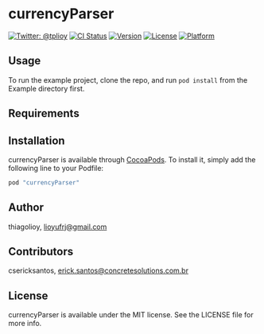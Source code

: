 # currencyParser

[![Twitter: @tplioy](https://img.shields.io/badge/contact-@tplioy-blue.svg?style=flat)](https://twitter.com/tplioy)
[![CI Status](http://img.shields.io/travis/thiagolioy/currencyParser.svg?style=flat)](https://travis-ci.org/thiagolioy/currencyParser)
[![Version](https://img.shields.io/cocoapods/v/currencyParser.svg?style=flat)](http://cocoapods.org/pods/currencyParser)
[![License](https://img.shields.io/cocoapods/l/currencyParser.svg?style=flat)](http://cocoapods.org/pods/currencyParser)
[![Platform](https://img.shields.io/cocoapods/p/currencyParser.svg?style=flat)](http://cocoapods.org/pods/currencyParser)

## Usage

To run the example project, clone the repo, and run `pod install` from the Example directory first.

## Requirements

## Installation

currencyParser is available through [CocoaPods](http://cocoapods.org). To install
it, simply add the following line to your Podfile:

```ruby
pod "currencyParser"
```

## Author

thiagolioy, lioyufrj@gmail.com

## Contributors

csericksantos, erick.santos@concretesolutions.com.br

## License

currencyParser is available under the MIT license. See the LICENSE file for more info.
